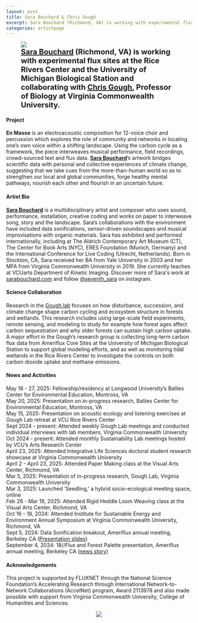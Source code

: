 ```yaml
---
layout: post
title: Sara Bouchard & Chris Gough
excerpt: Sara Bouchard (Richmond, VA) is working with experimental flux sites at the Rice Rivers Center and the University of Michigan Biological Station and collaborating with Chris Gough, Professor of Biology at Virginia Commonwealth University.
categories: artistpage
---
```


<figure class="half">
	<img src="https://fluxnetart.github.io/images/Sara_Chris.png">
	<figcaption style="font-size: 20;"><b><a href="https://www.sarabouchard.com">Sara Bouchard</a> (Richmond, VA) is working with experimental flux sites at the Rice Rivers Center and the University of Michigan Biological Station and collaborating with <a href="https://www.goughlab.com/">Chris Gough</a>, Professor of Biology at Virginia Commonwealth University.</b></figcaption>
</figure>

<h4>Project</h4>

<b>En Masse</b> is an electroacoustic composition for 12-voice choir and percussion which explores the role of community and networks in locating one’s own voice within a shifting landscape. Using the carbon cycle as a framework, the piece interweaves musical performance, field recordings, crowd-sourced text and flux data. <a href="https://www.sarabouchard.com"><b>Sara Bouchard</b></a>’s artwork bridges scientific data with personal and collective experiences of climate change, suggesting that we take cues from the more-than-human world so as to strengthen our local and global communities, forge healthy mental pathways, nourish each other and flourish in an uncertain future.


<h4>Artist Bio</h4>

<a href="https://www.sarabouchard.com"><b>Sara Bouchard</b></a> is a multidisciplinary artist and composer who uses sound, performance, installation, creative coding and works on paper to interweave song, story and the landscape. Sara’s collaborations with the environment have included data sonifications, sensor-driven soundscapes and musical improvisations with organic materials. Sara has exhibited and performed internationally, including at The Aldrich Contemporary Art Museum (CT), The Center for Book Arts (NYC), ERES Foundation (Munich, Germany) and the International Conference for Live Coding (Utrecht, Netherlands). Born in Stockton, CA, Sara received her BA from Yale University in 2003 and her MFA from Virginia Commonwealth University in 2019. She currently teaches at VCUarts Department of Kinetic Imaging. Discover more of Sara's work at <a href="https://www.sarabouchard.com">sarabouchard.com</a> and follow <a href="https://www.instagram.com/seventh_sara/">@seventh_sara</a> on instagram.

<h4>Science Collaboration</h4>

Research in the <a href="https://www.goughlab.com/">Gough lab</a> focuses on how disturbance, succession, and climate change shape carbon cycling and ecosystem structure in forests and wetlands. This research includes using large-scale field experiments, remote sensing, and modeling to study for example how forest ages affect carbon sequestration and why older forests can sustain high carbon uptake. A major effort in the Gough’s research group is collecting long-term carbon flux data from Ameriflux Core Sites at the University of Michigan Biological Station to support global modeling efforts, and as well as monitoring tidal wetlands in the Rice Rivers Center to investigate the controls on both carbon dioxide uptake and methane emissions.

<h4>News and Activities</h4>

<figcaption>
May 18 - 27, 2025: Fellowship/residency at Longwood University’s Baliles Center for Environmental Education, Montross, VA<br>
May 20, 2025: Presentation on in-progress research, Baliles Center for Environmental Education, Montross, VA<br>
May 15, 2025: Presentation on acoustic ecology and listening exercises at Gough Lab retreat at VCU Rice Rivers Center<br>
Sept 2024 - present: Attended weekly Gough Lab meetings and conducted individual interviews with lab members, Virginia Commonwealth University<br>
Oct 2024 - present: Attended monthly Sustainability Lab meetings hosted by VCU’s Arts Research Center<br>
April 23, 2025: Attended Integrative Life Sciences doctoral student research showcase at Virginia Commonwealth University<br>
April 2 - April 23, 2025: Attended Paper Making class at the Visual Arts Center, Richmond, VA<br>
Mar 5, 2025: Presentation of in-progress research, Gough Lab, Virginia Commonwealth University<br>
Mar 3, 2025: Launched ‘Seedling,’ a hybrid socio-ecological meeting space, online<br>
Feb 26 - Mar 19, 2025: Attended Rigid Heddle Loom Weaving class at the Visual Arts Center, Richmond, VA<br>
Oct 16 - 18, 2024: Attended Institute for Sustainable Energy and Environment Annual Symposium at Virginia Commonwealth University, Richmond, VA<br>
Sept 5, 2024: Data Sonification breakout, Ameriflux annual meeting, Berkeley CA (<a href = "https://drive.google.com/file/d/1ZekDRaROA4vqq6ljKUutOz_1JHRIM_zm/view?usp=sharing">Presentation slides</a>)<br>
September 4, 2024: 18//Flux and Forest Palette presentation, Ameriflux annual meeting, Berkeley CA (<a href="https://fluxnetart.github.io/amerifluxmeeting/">news story</a>)<br>
</figcaption>



<h4>Acknowledgements</h4>

<figcaption>
This project is supported by FLUXNET through the National Science Foundation’s Accelerating Research through International Network-to-Network Collaborations (AccelNet) program, Award 2113978 and also made possible with support from Virginia Commonwealth University, College of Humanities and Sciences.
</figcaption>

<figure style="text-align: center;">
  <img src="https://fluxnetart.github.io/images/Sara_logos.png">
</figure>



